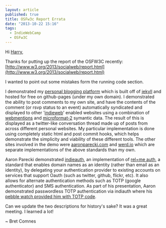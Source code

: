 ```yaml
---
layout: article
published: true
title: OSFw3c Report Errata
date: "2013-10-22 15:16"
tags: 
  - IndieWebCamp
  - OSFw3C
---
```


Hi [Harry](http://www.ibiblio.org/hhalpin/),

Thanks for putting up the report of the OSFW3C recently:
[http://www.w3.org/2013/socialweb/report.html](http://www.w3.org/2013/socialweb/report.html)

I wanted to point out some mistakes form the running code section.

I demonstrated my [personal blogging platform](https://github.com/bcomnes/bcomnes.github.io) which is built off of [jekyll](http://jekyllrb.com/) and hosted for free on github-pages (under my own domain).  I demonstrated the ability to post comments to my own site, and have the contents of the comment (or rsvp status to an event) automatically syndicated and displayed to other '[indieweb](http://indiewebcamp.com)' enabled websites using a combination of [webmentions](https://webmention.org/) and [microformat-2](http://microformats.org/wiki/microformats-2) symantic data.  The result of this is displayed as a twitter-like conversation thread made up of posts from across different personal websites.  My particular implementation is done using completely static html and post commit hooks, which helps demonstrate the simplicity and viability of these different tools.  The other sites involved in the demo were [aaronparecki.com](http://aaronparecki.com/notes/2013/08/08/2/osfw3c) and [werd.io](http://werd.io/slides/520335d6bed7de2e1a648b51) which are separate implementations of the above standards than my own.
 
Aaron Parecki demonstrated [indieauth](https://indieauth.com/), an implementation of [rel=me auth](http://microformats.org/wiki/RelMeAuth), a standard that enables domain names as an identity (rather than email as an identity), by delegating your authentication provider to existing accounts on services that support Oauth (such as twitter, github, flickr, etc).  It also allows for alternate authentication methods such as TOTP (google authenticator) and SMS authentication.    As part of his presentation, Aaron demonstrated passwordless TOTP authentication via indiauth where his [pebble watch provided him with TOTP code](http://aaronparecki.com/articles/2013/07/15/1/password-less-logins-from-your-own-domain-with-a-pebble-watch).
 
Can we update the two descriptions for history's sake?  It was a great meeting.  I learned a lot!
 
~ Bret Comnes